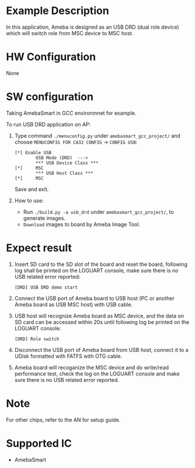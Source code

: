 # Example Description

In this application, Ameba is designed as an USB DRD (dual role device) which will switch role from MSC device to MSC host.

# HW Configuration

None

# SW configuration

Taking AmebaSmart in GCC environmnet for example.

To run USB DRD application on AP:
1. Type command `./menuconfig.py` under `amebasmart_gcc_project/` and choose `MENUCONFIG FOR CA32 CONFIG` -> `CONFIG USB`:
	```
	[*] Enable USB
			USB Mode (DRD)  --->
			*** USB Device Class ***
	[*] 	MSC
			*** USB Host Class ***
	[*] 	MSC
	```
	Save and exit.

2. How to use:
   - Run `./build.py -a usb_drd` under `amebasmart_gcc_project/`, to generate images.
   - `Download` images to board by Ameba Image Tool.

# Expect result

1. Insert SD card to the SD slot of the board and reset the board, following log shall be printed on the LOGUART console, make sure there is no USB related error reported:
	```
	[DRD] USB DRD demo start
	```

2. Connect the USB port of Ameba board to USB host (PC or another Ameba board as USB MSC host) with USB cable.

3. USB host will recognize Ameba board as MSC device, and the data on SD card can be accessed within 20s until following log be printed on the LOGUART console:
	```
	[DRD] Role switch
	```

4. Disconnect the USB port of Ameba board from USB host, connect it to a UDisk formatted with FATFS with OTG cable.

5. Ameba board will recoganize the MSC device and do write/read performance test, check the log on the LOGUART console and make sure there is no USB related error reported.

# Note

For other chips, refer to the AN for setup guide.

# Supported IC

- AmebaSmart
